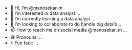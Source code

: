 - 👋 Hi, I’m @manosekar-m
- 👀 I’m interested in data analyst ...
- 🌱 I’m currently learning a data analyst ...
- 💞️ I’m looking to collaborate to do handle big data's...
- 📫 How to reach me on social media @manosekar_m   ...
- 😄 Pronouns: ...
- ⚡ Fun fact: ...

<!---
manosekar-m/manosekar-m is a ✨ special ✨ repository because its `README.md` (this file) appears on your GitHub profile.
You can click the Preview link to take a look at your changes.
--->
